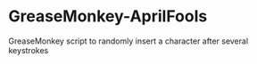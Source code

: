 GreaseMonkey-AprilFools
=======================

GreaseMonkey script to randomly insert a character after several keystrokes
